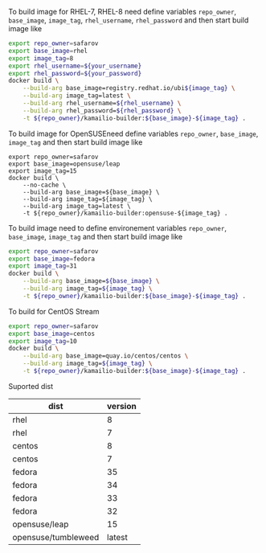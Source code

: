 To build image for RHEL-7, RHEL-8 need define variables `repo_owner`, `base_image`, `image_tag`, `rhel_username`, `rhel_password` and
then start build image like

```sh
export repo_owner=safarov
export base_image=rhel
export image_tag=8
export rhel_username=${your_username}
export rhel_password=${your_password}
docker build \
    --build-arg base_image=registry.redhat.io/ubi${image_tag} \
    --build-arg image_tag=latest \
    --build-arg rhel_username=${rhel_username} \
    --build-arg rhel_password=${rhel_password} \
    -t ${repo_owner}/kamailio-builder:${base_image}-${image_tag} .
```

To build image for OpenSUSEneed define variables `repo_owner`, `base_image`, `image_tag` and then start build image like

```
export repo_owner=safarov
export base_image=opensuse/leap
export image_tag=15
docker build \
    --no-cache \
    --build-arg base_image=${base_image} \
    --build-arg image_tag=${image_tag} \
    --build-arg image_tag=latest \
    -t ${repo_owner}/kamailio-builder:opensuse-${image_tag} .
```

To build image need to define environement variables `repo_owner`, `base_image`, `image_tag` and then start build image like

```sh
export repo_owner=safarov
export base_image=fedora
export image_tag=31
docker build \
    --build-arg base_image=${base_image} \
    --build-arg image_tag=${image_tag} \
    -t ${repo_owner}/kamailio-builder:${base_image}-${image_tag} .
```

To build for CentOS Stream
```sh
export repo_owner=safarov
export base_image=centos
export image_tag=10
docker build \
    --build-arg base_image=quay.io/centos/centos \
    --build-arg image_tag=${image_tag} \
    -t ${repo_owner}/kamailio-builder:${base_image}-${image_tag} .
```

Suported dist

| dist                | version |
|---------------------|---------|
| rhel                | 8       |
| rhel                | 7       |
| centos              | 8       |
| centos              | 7       |
| fedora              | 35      |
| fedora              | 34      |
| fedora              | 33      |
| fedora              | 32      |
| opensuse/leap       | 15      |
| opensuse/tumbleweed | latest  |
